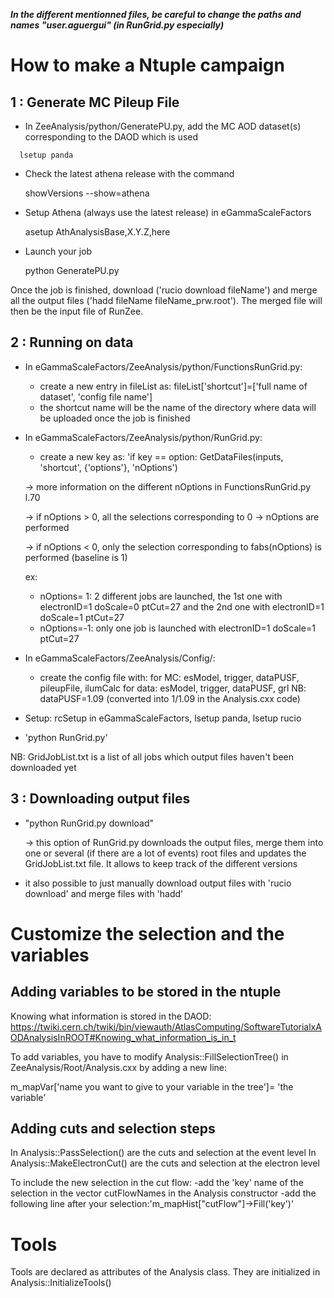 **_In the different mentionned files, be careful to change the paths and names "user.aguergui" (in RunGrid.py especially)_**


How to make a Ntuple campaign
====================================

1 : Generate MC Pileup File 
---------------------------

- In ZeeAnalysis/python/GeneratePU.py, add the MC AOD dataset(s) corresponding to the DAOD which is used
```
  lsetup panda
```
- Check the latest athena release with the command 
  
  showVersions --show=athena
- Setup Athena (always use the latest release) in eGammaScaleFactors
  
  asetup AthAnalysisBase,X.Y.Z,here 
- Launch your job
  
  python GeneratePU.py

Once the job is finished, download ('rucio download fileName') and merge all the output files ('hadd fileName fileName_prw.root'). The merged file will then be the input file of RunZee.


2 : Running on data
--------------------

- In eGammaScaleFactors/ZeeAnalysis/python/FunctionsRunGrid.py:
   * create a new entry in fileList as: fileList['shortcut']=['full name of dataset', 'config file name']
   * the shortcut name will be the name of the directory where data will be uploaded once the job is finished

- In eGammaScaleFactors/ZeeAnalysis/python/RunGrid.py:
   * create a new key as: 'if key == option: GetDataFiles(inputs, 'shortcut', {'options'}, 'nOptions')

  -> more information on the different nOptions in FunctionsRunGrid.py l.70

  -> if nOptions > 0, all the selections corresponding to 0 -> nOptions are performed

  -> if nOptions < 0, only the selection corresponding to fabs(nOptions) is performed (baseline is 1)

   ex: 
   - nOptions= 1: 2 different jobs are launched, the 1st one with electronID=1 doScale=0 ptCut=27 and the 2nd one with electronID=1 doScale=1 ptCut=27  
   - nOptions=-1: only one job is launched with electronID=1 doScale=1 ptCut=27

- In eGammaScaleFactors/ZeeAnalysis/Config/:
   * create the config file with:
for MC: esModel, trigger, dataPUSF, pileupFile, ilumCalc
for data: esModel, trigger, dataPUSF, grl
NB: dataPUSF=1.09 (converted into 1/1.09 in the Analysis.cxx code)

- Setup: rcSetup in eGammaScaleFactors, lsetup panda, lsetup rucio
- 'python RunGrid.py'


NB: GridJobList.txt is a list of all jobs which output files haven't been downloaded yet



3 : Downloading output files
----------------------------

- "python RunGrid.py download"

  -> this option of RunGrid.py downloads the output files, merge them into one or several (if there are a lot of events) root files and updates the GridJobList.txt file. It allows to keep track of the different versions

- it also possible to just manually download output files with 'rucio download' and merge files with 'hadd'


Customize the selection and the variables
=========================================

Adding variables to be stored in the ntuple
-------------------------------------------

Knowing what information is stored in the DAOD:
https://twiki.cern.ch/twiki/bin/viewauth/AtlasComputing/SoftwareTutorialxAODAnalysisInROOT#Knowing_what_information_is_in_t

To add variables, you have to modify Analysis::FillSelectionTree() in ZeeAnalysis/Root/Analysis.cxx by adding a new line:

m_mapVar['name you want to give to your variable in the tree']= 'the variable'


Adding cuts and selection steps
-------------------------------

In Analysis::PassSelection() are the cuts and selection at the event level
In Analysis::MakeElectronCut() are the cuts and selection at the electron level

To include the new selection in the cut flow: 
-add the 'key' name of the selection in the vector cutFlowNames in the Analysis constructor
-add the following line after your selection:'m_mapHist["cutFlow"]->Fill('key')'


Tools
=====

Tools are declared as attributes of the Analysis class. They are initialized in Analysis::InitializeTools()

